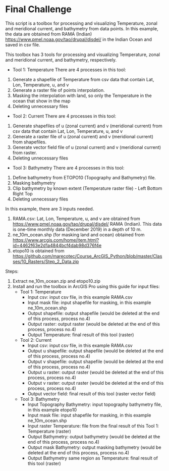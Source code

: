 # Final Challenge

This script is a toolbox for processing and visualizing Temperature, zonal and meridional current, and bathymetry from data points. In this example, the data are obtained from RAMA (Indian) https://www.pmel.noaa.gov/tao/drupal/disdel/ in the Indian Ocean and saved in csv file.


This toolbox has 3 tools for processing and visualizing Temperature, zonal and meridional current, and bathymetry, respectively. 
- Tool 1: Temperature There are 4 processes in this tool:
1. Generate a shapefile of Temperature from csv data that contain Lat, Lon, Temperature, u, and v
2. Generate a raster file of points interpolation.
3. Masking the interpolation with land, so only the Temperature in the ocean that show in the map
4. Deleting unnecessary files 
- Tool 2: Current There are 4 processes in this tool:
1. Generate shapefiles of u (zonal current) and v (meridional current) from csv data that contain Lat, Lon, Temperature, u, and v
2. Generate a raster file of u (zonal current) and v (meridional current) from shapefiles.
3. Generate vector field file of u (zonal current) and v (meridional current) from raster.
4. Deleting unnecessary files 
- Tool 3: Bathymetry There are 4 processes in this tool:
1. Define bathymetry from ETOPO10 (Topography and Bathymetry) file.
2. Masking bathymetry
3. Clip bathymetry by known extent (Temperature raster file) - Left Bottom Right Top
4. Deleting unnecessary files


In this example, there are 3 inputs needed.
1. RAMA.csv: Lat, Lon, Temperature, u, and v are obtained from https://www.pmel.noaa.gov/tao/drupal/disdel/ RAMA (Indian). This data is one-time monthly data (December 2019) in a depth of 10 m.
2. ne_10m_ocean.shp (for masking land and ocean) obtained from https://www.arcgis.com/home/item.html?id=4462f63e2d1a4844bcf4dab98d376f4e
4. etopo10 is obtained from https://github.com/marecotec/Course_ArcGIS_Python/blob/master/Classes/10_Rasters/Step_2_Data.zip


Steps:
1. Extract ne_10m_ocean.zip and etopo10.zip
2. Install and run the toolbox in ArcGIS Pro using this guide for input files: 
   - Tool 1: Temperature 
      - Input csv: input csv file, in this example RAMA.csv 
      - Input mask file: input shapefile for masking, in this example ne_10m_ocean.shp 
      - Output shapefile: output shapefile (would be deleted at the end of this process, process no.4) 
      - Output raster: output raster (would be deleted at the end of this process, process no.4) 
      - Output Temperature: final result of this tool (raster) 
   - Tool 2: Current 
      - Input csv: input csv file, in this example RAMA.csv 
      - Output u shapefile: output shapefile (would be deleted at the end of this process, process no.4) 
      - Output v shapefile: output shapefile (would be deleted at the end of this process, process no.4) 
      - Output u raster: output raster (would be deleted at the end of this process, process no.4) 
      - Output v raster: output raster (would be deleted at the end of this process, process no.4) 
      - Output vector field: final result of this tool (raster vector field) 
   - Tool 3: Bathymetry 
      - Input Topography Bathymetry: input topography bathymetry file, in this example etopo10 
      - Input mask file: input shapefile for masking, in this example ne_10m_ocean.shp 
      - Input raster Temperature: file from the final result of this Tool 1: Temperature (raster) 
      - Output Bathymetry: output bathymetry (would be deleted at the end of this process, process no.4) 
      - Output mask Bathymetry: output masking bathymetry (would be deleted at the end of this process, process no.4) 
      - Output Bathymetry same region as Temperature: final result of this tool (raster)
